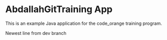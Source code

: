 # AbdallahGitTraining App
This is an example Java application for the code_orange training program.

Newest line from dev branch 